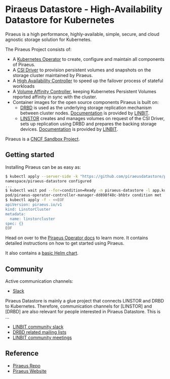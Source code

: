 # Piraeus Datastore - High-Availability Datastore for Kubernetes

Piraeus is a high performance, highly-available, simple, secure, and cloud agnostic storage solution for Kubernetes.

The Piraeus Project consists of:

* A [Kubernetes Operator](https://github.com/piraeusdatastore/piraeus-operator) to create, configure and maintain all components of Piraeus.
* A [CSI Driver](https://github.com/piraeusdatastore/linstor-csi) to provision persistent volumes and snapshots on the storage cluster maintained by Piraeus.
* A [High Availability Controller](https://github.com/piraeusdatastore/piraeus-ha-controller) to speed up the failover process of stateful workloads
* A [Volume Affinity Controller](https://github.com/piraeusdatastore/linstor-affinity-controller), keeping Kubernetes Persistent Volumes reported affinity in sync with the cluster.
* Container images for the open source components Piraeus is built on:
    * [DRBD](https://github.com/LINBIT/drbd) is used as the underlying storage replication mechanism between cluster nodes.
      [Documentation](https://docs.linbit.com/docs/users-guide-9.0/) is provided by [LINBIT](https://www.linbit.com/).
    * [LINSTOR](https://github.com/LINBIT/linstor-server) creates and manages volumes on request of the CSI Driver, sets up replication using DRBD and prepares
      the backing storage devices.
      [Documentation](https://docs.linbit.com/docs/linstor-guide/) is provided by [LINBIT](https://www.linbit.com/).

Piraeus is a [CNCF Sandbox Project](https://www.cncf.io/sandbox-projects/).

## Getting started

Installing Piraeus can be as easy as:

```bash
$ kubectl apply --server-side -k "https://github.com/piraeusdatastore/piraeus-operator//config/default?ref=v2"
namespace/piraeus-datastore configured
...
$ kubectl wait pod --for=condition=Ready -n piraeus-datastore -l app.kubernetes.io/component=piraeus-operator
pod/piraeus-operator-controller-manager-dd898f48c-bhbtv condition met
$ kubectl apply -f - <<EOF
apiVersion: piraeus.io/v1
kind: LinstorCluster
metadata:
  name: linstorcluster
spec: {}
EOF
```

Head on over to the [Piraeus Operator docs](https://github.com/piraeusdatastore/piraeus-operator/tree/v2/docs) to learn more. It contains detailed instructions on how to get started
using Piraeus.

It also contains a [basic Helm chart](https://github.com/piraeusdatastore/piraeus-operator/tree/v2/charts/piraeus).

## Community

Active communication channels:

* [Slack](https://piraeus-datastore.slack.com/join/shared_invite/enQtOTM4OTk3MDcxMTIzLTM4YTdiMWI2YWZmMTYzYTg4YjQ0MjMxM2MxZDliZmEwNDA0MjBhMjIxY2UwYmY5YWU0NDBhNzFiNDFiN2JkM2Q)

Piraeus Datastore is mainly a glue project that connects LINSTOR and DRBD to Kubernetes. Therefore,
communication channels for [LINSTOR] and [DRBD] are also relevant for people interested in Piraeus
Datastore. This is ...

* [LINBIT community slack](https://linbit-community.slack.com/join/shared_invite/enQtOTg0MTEzOTA4ODY0LTFkZGY3ZjgzYjEzZmM2OGVmODJlMWI2MjlhMTg3M2UyOGFiOWMxMmI1MWM4Yjc0YzQzYWU0MjAzNGRmM2M5Y2Q#/shared-invite/email)
* [DRBD related mailing lists](https://lists.linbit.com/)
* [LINBIT community meetings](https://linbit.com/community-meeting/)

## Reference

- [Piraeus Repo](https://github.com/piraeusdatastore/piraeus)
- [Piraeus Website](https://piraeus.io/)
